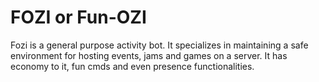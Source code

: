 # FOZI or Fun-OZI

Fozi is a general purpose activity bot. It specializes in maintaining a safe environment for hosting events, jams and games on a server. It has economy to it, fun cmds and even presence functionalities.